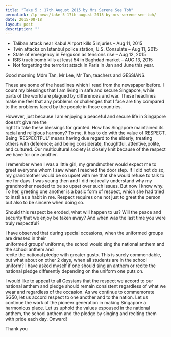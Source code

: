 ```yaml
---
title: "Take 5 : 17th August 2015 by Mrs Serene See Toh"
permalink: /lp-news/take-5-17th-august-2015-by-mrs-serene-see-toh/
date: 2015-08-18
layout: post
description: ""
---
```

*   Taliban attack near Kabul Airport kills 5 injuries – Aug 11, 2015
*   Twin attacks on Istanbul police station, U.S. Consulate – Aug 11, 2015
*   State of emergency in Ferguson as tensions rise – Aug 12, 2015
*   ISIS truck bomb kills at least 54 in Baghdad market – AUG 13, 2015
*   Not forgetting the terrorist attack in Paris in Jan and June this year.

Good morning Mdm Tan, Mr Lee, Mr Tan, teachers and GESSIANS.

These are some of the headlines which I read from the newspaper before. I count my blessings that I am living in safe and secure Singapore, while parts of the world are plagued by differences and war. These headlines make me feel that any problems or challenges that I face are tiny compared to the problems faced by the people in those countries.

However, just because I am enjoying a peaceful and secure life in Singapore doesn’t give me the  
right to take these blessings for granted. How has Singapore maintained its racial and religious harmony? To me, it has to do with the value of RESPECT. Being ‘RESPECTFUL’ means having due regard to the elderly; treating others with deference; and being considerate, thoughtful, attentive,polite, and cultured. Our multicultural society is closely knit because of the respect we have for one another.

I remember when I was a little girl, my grandmother would expect me to greet everyone whom I saw when I reached the door step. If I did not do so, my grandmother would be so upset with me that she would refuse to talk to me for days. I was young then and I did not really understand why my grandmother needed to be so upset over such issues. But now I know why. To her, greeting one another is a basic form of respect, which she had tried to instil as a habit in me. Respect requires one not just to greet the person but also to be sincere when doing so.

Should this respect be eroded, what will happen to us? Will the peace and security that we enjoy be taken away? And when was the last time you were truly respectful?

I have observed that during special occasions, when the uniformed groups are dressed in their  
uniformed groups’ uniforms, the school would sing the national anthem and the school anthem and  
recite the national pledge with greater gusto. This is surely commendable, but what about on other 2 days, when all students are in the school uniform? I have asked myself if one should sing an anthem or recite the national pledge differently depending on the uniform one puts on.

I would like to appeal to all Gessians that the respect we accord to our national anthem and pledge should remain consistent regardless of what we wear and regardless of the occasion. As we continue to commemorate SG50, let us accord respect to one another and to the nation. Let us  
continue the work of the pioneer generation in making Singapore a harmonious place. Let us uphold the values espoused in the national anthem, the school anthem and the pledge by singing and reciting them with pride each day. Onward!

Thank you